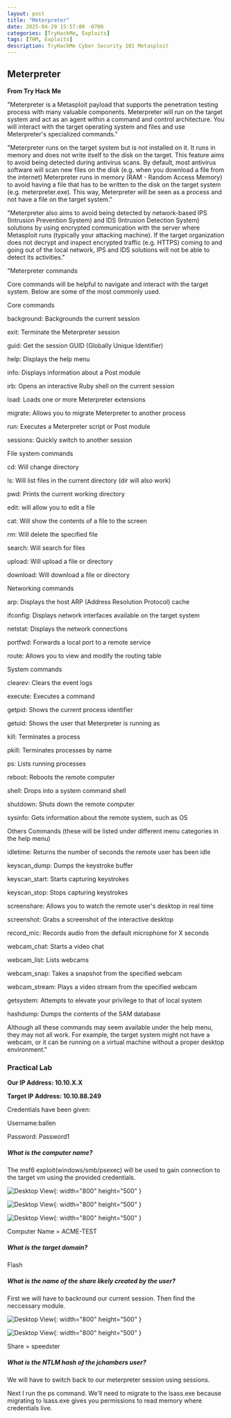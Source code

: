 ```yaml
---
layout: post
title: "Meterpreter"
date: 2025-04-29 15:57:00 -0700
categories: [TryHackMe, Exploits]
tags: [THM, Exploits]
description: TryHackMe Cyber Security 101 Metasploit
---
```


## Meterpreter 

**From Try Hack Me**

"Meterpreter is a Metasploit payload that supports the penetration testing process with many valuable components. Meterpreter will run on the target system and act as an agent within a command and control architecture. You will interact with the target operating system and files and use Meterpreter's specialized commands."

"Meterpreter runs on the target system but is not installed on it. It runs in memory and does not write itself to the disk on the target. This feature aims to avoid being detected during antivirus scans. By default, most antivirus software will scan new files on the disk (e.g. when you download a file from the internet) Meterpreter runs in memory (RAM - Random Access Memory) to avoid having a file that has to be written to the disk on the target system (e.g. meterpreter.exe). This way, Meterpreter will be seen as a process and not have a file on the target system."

"Meterpreter also aims to avoid being detected by network-based IPS (Intrusion Prevention System) and IDS (Intrusion Detection System) solutions by using encrypted communication with the server where Metasploit runs (typically your attacking machine). If the target organization does not decrypt and inspect encrypted traffic (e.g. HTTPS) coming to and going out of the local network, IPS and IDS solutions will not be able to detect its activities."

"Meterpreter commands

Core commands will be helpful to navigate and interact with the target system. Below are some of the most commonly used.

Core commands

background: Backgrounds the current session

exit: Terminate the Meterpreter session

guid: Get the session GUID (Globally Unique Identifier)

help: Displays the help menu

info: Displays information about a Post module

irb: Opens an interactive Ruby shell on the current session

load: Loads one or more Meterpreter extensions

migrate: Allows you to migrate Meterpreter to another process

run: Executes a Meterpreter script or Post module

sessions: Quickly switch to another session

File system commands

cd: Will change directory

ls: Will list files in the current directory (dir will also work)

pwd: Prints the current working directory

edit: will allow you to edit a file

cat: Will show the contents of a file to the screen

rm: Will delete the specified file

search: Will search for files

upload: Will upload a file or directory

download: Will download a file or directory

Networking commands


arp: Displays the host ARP (Address Resolution Protocol) cache

ifconfig: Displays network interfaces available on the target system

netstat: Displays the network connections

portfwd: Forwards a local port to a remote service

route: Allows you to view and modify the routing table

System commands


clearev: Clears the event logs

execute: Executes a command

getpid: Shows the current process identifier

getuid: Shows the user that Meterpreter is running as

kill: Terminates a process

pkill: Terminates processes by name

ps: Lists running processes

reboot: Reboots the remote computer

shell: Drops into a system command shell

shutdown: Shuts down the remote computer

sysinfo: Gets information about the remote system, such as OS

Others Commands (these will be listed under different menu categories in the help menu)


idletime: Returns the number of seconds the remote user has been idle

keyscan_dump: Dumps the keystroke buffer

keyscan_start: Starts capturing keystrokes

keyscan_stop: Stops capturing keystrokes

screenshare: Allows you to watch the remote user's desktop in real time

screenshot: Grabs a screenshot of the interactive desktop

record_mic: Records audio from the default microphone for X seconds

webcam_chat: Starts a video chat

webcam_list: Lists webcams

webcam_snap: Takes a snapshot from the specified webcam

webcam_stream: Plays a video stream from the specified webcam

getsystem: Attempts to elevate your privilege to that of local system

hashdump: Dumps the contents of the SAM database

Although all these commands may seem available under the help menu, they may not all work. For example, the target system might not have a webcam, or it can be running on a virtual machine without a 
proper desktop environment."

### Practical Lab

**Our IP Address: 10.10.X.X**

**Target IP Address: 10.10.88.249**

Credentials have been given:

Username:ballen

Password: Password1

##### What is the computer name?

The msf6 exploit(windows/smb/psexec) will be used to gain connection to the target vm using the provided credentials.

![Desktop View](/assets/img/THM-Metasploit/THM-27.png){: width="800" height="500" }

![Desktop View](/assets/img/THM-Metasploit/THM-28.png){: width="800" height="500" }

![Desktop View](/assets/img/THM-Metasploit/THM-29.png){: width="800" height="500" }

Computer Name = ACME-TEST

##### What is the target domain?

Flash

##### What is the name of the share likely created by the user?

First we will have to backround our current session. Then find the neccessary module.

![Desktop View](/assets/img/THM-Metasploit/THM-30.png){: width="800" height="500" }

![Desktop View](/assets/img/THM-Metasploit/THM-31.png){: width="800" height="500" }

Share = speedster

##### What is the NTLM hash of the jchambers user?

We will have to switch back to our meterpreter session using sessions.

Next I run the ps command. We'll need to migrate to the lsass.exe because migrating to lsass.exe gives you permissions to read memory where credentials live.